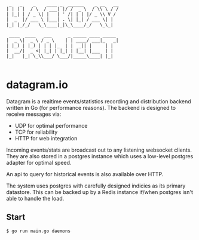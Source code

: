 ```
 _   _    _    ____ _  ______    _ __   __
| | | |  / \  / ___| |/ /  _ \  / \\ \ / /
| |_| | / _ \| |   | ' /| | | |/ _ \\ V / 
|  _  |/ ___ \ |___| . \| |_| / ___ \| |  
|_| |_/_/   \_\____|_|\_\____/_/   \_\_|  
                                          
 ____  ____   ___      _ _____ ____ _____ 
|  _ \|  _ \ / _ \    | | ____/ ___|_   _|
| |_) | |_) | | | |_  | |  _|| |     | |  
|  __/|  _ <| |_| | |_| | |__| |___  | |  
|_|   |_| \_\\___/ \___/|_____\____| |_|  
                                          
```



# datagram.io

Datagram is a realtime events/statistics recording and distribution backend written in Go (for performance reasons).
The backend is designed to receive messages via:

* UDP for optimal performance
* TCP for reliability
* HTTP for web integration

Incoming events/stats are broadcast out to any listening websocket clients. They are also stored in a postgres instance which uses a low-level postgres adapter for optimal speed.

An api to query for historical events is also available over HTTP.

The system uses postgres with carefully designed indicies as its primary datastore. This can be backed up by a Redis instance if/when postgres isn't able to handle the load.

## Start

    $ go run main.go daemons
